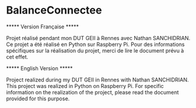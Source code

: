 # BalanceConnectee


***** Version Française *****

Projet réalisé pendant mon DUT GEII à Rennes avec Nathan SANCHIDRIAN.
Ce projet a été réalisé en Python sur Raspberry Pi. 
Pour des informations spécifiques sur la réalisation du projet, merci de lire le document prévu à cet effet.



***** English Version *****

Project realized during my DUT GEII in Rennes with Nathan SANCHIDRIAN.
This project was realized in Python on Raspberry Pi. 
For specific information on the realization of the project, please read the document provided for this purpose.
